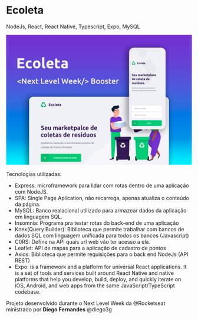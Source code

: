 # Ecoleta 
 NodeJs, React, React Native, Typescript, Expo, MySQL
 
 ![](/assets/NLW.jpg)
 
 Tecnologias utilizadas:
 
- Express: microframework para lidar com rotas dentro de uma aplicação com NodeJS.
- SPA: Single Page Aplication, não recarrega, apenas atualiza o conteúdo da página.
- MySQL: Banco realacional utilizado para armazear dados da aplicação em linguagem SQL.
- Insomnia: Programa pra testar rotas do back-end de uma aplicação
- Knex(Query Builder): Biblioteca que permite trabalhar com bancos de dados SQL com linguagem unificada para todos os bancos (Javascript)
- C0RS: Define na API quais url web vão ter acesso a ela.
- Leaflet: API de mapas para a aplicação de cadastro de pontos
- Axios: Biblioteca que permite requisições para o back end NodeJs (API REST)
- Expo: is a framework and a platform for universal React applications. It is a set of tools and services built around React Native and native platforms that help you develop, build, deploy, and quickly iterate on iOS, Android, and web apps from the same JavaScript/TypeScript codebase.

Projeto desenvolvido durante o Next Level Week da @Rocketseat ministrado por **Diego Fernandes** @diego3g
